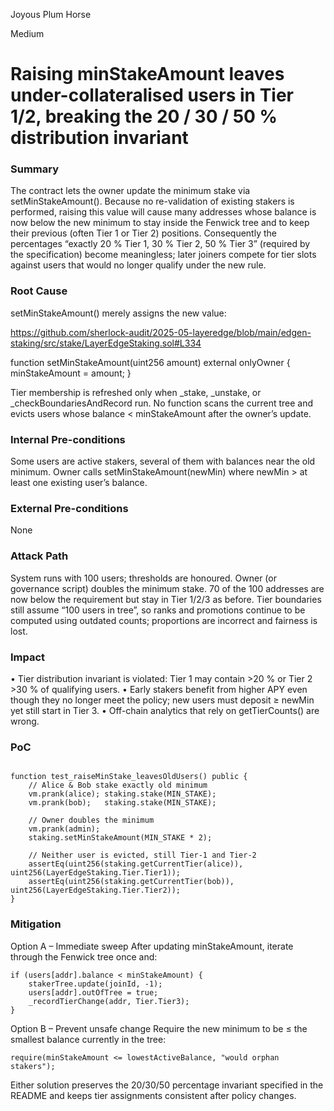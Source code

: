 Joyous Plum Horse

Medium

# Raising minStakeAmount leaves under-collateralised users in Tier 1/2, breaking the 20 / 30 / 50 % distribution invariant

### Summary

The contract lets the owner update the minimum stake via setMinStakeAmount().
Because no re-validation of existing stakers is performed, raising this value will cause many addresses whose balance is now below the new minimum to stay inside the Fenwick tree and to keep their previous (often Tier 1 or Tier 2) positions.
Consequently the percentages “exactly 20 % Tier 1, 30 % Tier 2, 50 % Tier 3” (required by the specification) become meaningless; later joiners compete for tier slots against users that would no longer qualify under the new rule.

### Root Cause

setMinStakeAmount() merely assigns the new value:

https://github.com/sherlock-audit/2025-05-layeredge/blob/main/edgen-staking/src/stake/LayerEdgeStaking.sol#L334

function setMinStakeAmount(uint256 amount) external onlyOwner {
    minStakeAmount = amount;
}

Tier membership is refreshed only when _stake, _unstake, or _checkBoundariesAndRecord
run.  No function scans the current tree and evicts users whose
balance < minStakeAmount after the owner’s update.

### Internal Pre-conditions

Some users are active stakers, several of them with balances near the old minimum.
Owner calls setMinStakeAmount(newMin) where newMin > at least one existing user’s balance.

### External Pre-conditions

None

### Attack Path

System runs with 100 users; thresholds are honoured.
Owner (or governance script) doubles the minimum stake.
70 of the 100 addresses are now below the requirement but stay in Tier 1/2/3 as before.
Tier boundaries still assume “100 users in tree”, so ranks and promotions continue to be computed using outdated counts; proportions are incorrect and fairness is lost.

### Impact

• Tier distribution invariant is violated: Tier 1 may contain >20 % or
Tier 2 >30 % of qualifying users.
• Early stakers benefit from higher APY even though they no longer meet
the policy; new users must deposit ≥ newMin yet still start in Tier 3.
• Off-chain analytics that rely on getTierCounts() are wrong.

### PoC

```solidity

function test_raiseMinStake_leavesOldUsers() public {
    // Alice & Bob stake exactly old minimum
    vm.prank(alice); staking.stake(MIN_STAKE);
    vm.prank(bob);   staking.stake(MIN_STAKE);

    // Owner doubles the minimum
    vm.prank(admin);
    staking.setMinStakeAmount(MIN_STAKE * 2);

    // Neither user is evicted, still Tier-1 and Tier-2
    assertEq(uint256(staking.getCurrentTier(alice)), uint256(LayerEdgeStaking.Tier.Tier1));
    assertEq(uint256(staking.getCurrentTier(bob)),   uint256(LayerEdgeStaking.Tier.Tier2));
}

```

### Mitigation

Option A – Immediate sweep
After updating minStakeAmount, iterate through the Fenwick tree once
and:

```solidity
if (users[addr].balance < minStakeAmount) {
    stakerTree.update(joinId, -1);
    users[addr].outOfTree = true;
    _recordTierChange(addr, Tier.Tier3);
}

```

Option B – Prevent unsafe change
Require the new minimum to be ≤ the smallest balance currently in the
tree:

```solidity
require(minStakeAmount <= lowestActiveBalance, "would orphan stakers");

```
Either solution preserves the 20/30/50 percentage invariant specified
in the README and keeps tier assignments consistent after policy
changes.